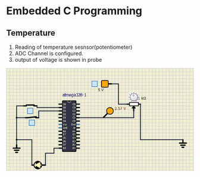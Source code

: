 # Embedded C Programming 
## Temperature 

  1. Reading of temperature sesnsor(potentiometer)
  2. ADC Channel is configured.
  3. output of voltage is shown in probe
 
  ![Activity2](https://github.com/topnotch07/Emb-C/blob/77473362f45d4087851604d8efbcad720a570069/Activity-2/activity-2.jpg)
